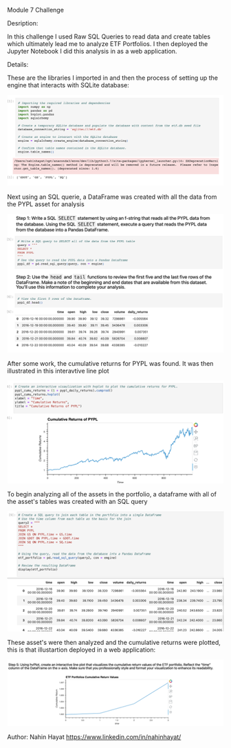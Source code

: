 Module 7 Challenge

Desription:

In this challenge I used Raw SQL Queries to read data and create tables which ultimately lead me to analyze ETF Portfolios. I then deployed the Jupyter Notebook I did this analysis in as a web application.

Details:

These are the libraries I imported in and then the process of setting up the engine that interacts with SQLite database:

![screenshot1](https://github.com/nahinhayat/Module7Challenge/blob/main/Module7Screenshots/Screen%20Shot%202023-06-14%20at%2010.06.32%20PM.png)

Next using an SQL querie, a DataFrame was created with all the data from the PYPL asset for analysis

![screenshot2](https://github.com/nahinhayat/Module7Challenge/blob/main/Module7Screenshots/Screen%20Shot%202023-06-15%20at%204.30.40%20PM.png)

After some work, the cumulative returns for PYPL was found. It was then illustrated in this interavtive line plot

![screenshot3](https://github.com/nahinhayat/Module7Challenge/blob/main/Module7Screenshots/Screen%20Shot%202023-06-15%20at%204.35.24%20PM.png)

To begin analyzing all of the assets in the portfolio, a dataframe with all of the asset's tables was created with an SQL query

![screenshot4](https://github.com/nahinhayat/Module7Challenge/blob/main/Module7Screenshots/Screen%20Shot%202023-06-15%20at%204.39.13%20PM.png)

These asset's were then analyzed and the cumulative returns were plotted, this is that illustartion deployed in a web application:

![screenshot5](https://github.com/nahinhayat/Module7Challenge/blob/main/Module7Screenshots/Screen%20Shot%202023-06-14%20at%2010.00.53%20PM.png)

Author: Nahin Hayat 
https://www.linkedin.com/in/nahinhayat/